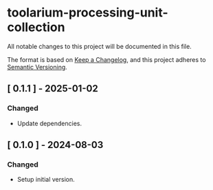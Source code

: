 # toolarium-processing-unit-collection

All notable changes to this project will be documented in this file.

The format is based on [Keep a Changelog](https://keepachangelog.com/en/1.0.0/),
and this project adheres to [Semantic Versioning](https://semver.org/spec/v2.0.0.html).

## [ 0.1.1 ] - 2025-01-02
### Changed
- Update dependencies.

## [ 0.1.0 ] - 2024-08-03
### Changed
- Setup initial version.
